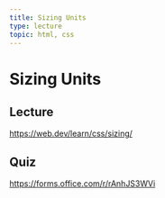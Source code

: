 ```yaml
---
title: Sizing Units
type: lecture
topic: html, css
---
```


# Sizing Units

## Lecture

https://web.dev/learn/css/sizing/

## Quiz

https://forms.office.com/r/rAnhJS3WVi
